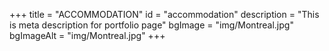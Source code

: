 +++
title = "ACCOMMODATION"
id = "accommodation"
description = "This is meta description for portfolio page"
bgImage = "img/Montreal.jpg"
bgImageAlt = "img/Montreal.jpg"
+++
